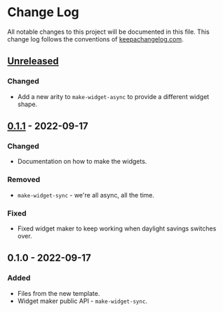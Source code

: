 # Change Log
All notable changes to this project will be documented in this file. This change log follows the conventions of [keepachangelog.com](http://keepachangelog.com/).

## [Unreleased]
### Changed
- Add a new arity to `make-widget-async` to provide a different widget shape.

## [0.1.1] - 2022-09-17
### Changed
- Documentation on how to make the widgets.

### Removed
- `make-widget-sync` - we're all async, all the time.

### Fixed
- Fixed widget maker to keep working when daylight savings switches over.

## 0.1.0 - 2022-09-17
### Added
- Files from the new template.
- Widget maker public API - `make-widget-sync`.

[Unreleased]: https://github.com/your-name/coxswain-mayhem/compare/0.1.1...HEAD
[0.1.1]: https://github.com/your-name/coxswain-mayhem/compare/0.1.0...0.1.1
